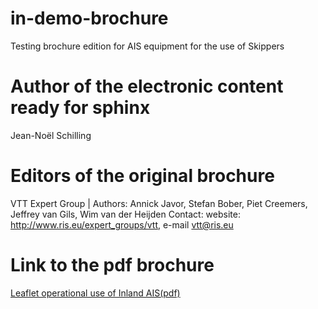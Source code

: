 # in-demo-brochure
Testing brochure edition for AIS equipment for the use of Skippers

# Author of the electronic content ready for sphinx
Jean-Noël Schilling
# Editors of the original brochure 
VTT Expert Group | Authors: Annick Javor, Stefan Bober, Piet Creemers, Jeffrey van Gils, Wim van der Heijden
Contact: website: http://www.ris.eu/expert_groups/vtt, e-mail vtt@ris.eu

# Link to the pdf brochure
[Leaflet operational use of Inland AIS(pdf)](http://www.ris.eu/docs/File/348/leaflet_operational_use_of_inland_ais%20_ed2013_vtteg_2013%20en.pdf)
